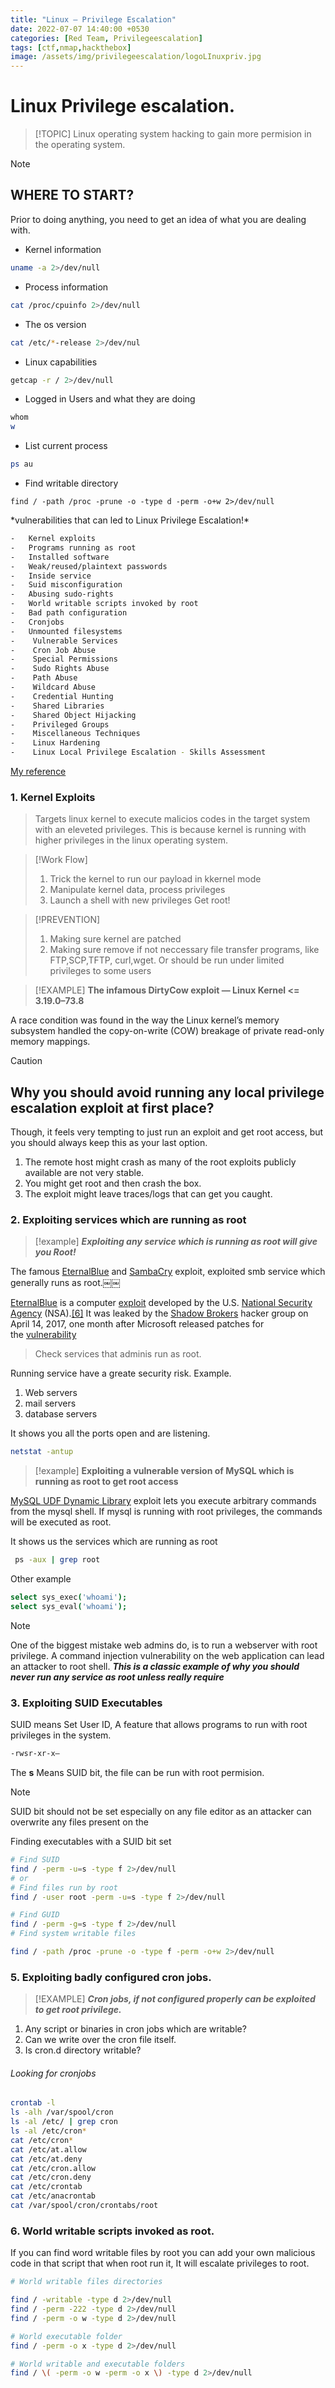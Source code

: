 ```yaml
---
title: "Linux — Privilege Escalation" 
date: 2022-07-07 14:40:00 +0530
categories: [Red Team, Privilegeescalation]
tags: [ctf,nmap,hackthebox]
image: /assets/img/privilegeescalation/logoLInuxpriv.jpg
---
```


# Linux Privilege escalation.
> [!TOPIC]
> Linux operating system hacking to gain more permision in the operating system.

>[!NOTE]
>## WHERE TO START?

Prior to doing anything, you need to get an idea of what you are dealing with.

- Kernel information

```bash
uname -a 2>/dev/null
```
- Process information

```bash
cat /proc/cpuinfo 2>/dev/null
```
-  The os version

```bash
cat /etc/*-release 2>/dev/nul
```
- Linux capabilities

```bash
getcap -r / 2>/dev/null
```
- Logged in Users and what they are doing

```bash
whom
w
```
- List current process

```bash
ps au
```
- Find writable directory

```shell-session
find / -path /proc -prune -o -type d -perm -o+w 2>/dev/null
```

<div class="primer-spec-callout success" markdown="1">
 *vulnerabilities that can led to Linux Privilege Escalation!*
</div>
<p class="callout info"></p>

```bash
-   Kernel exploits
-   Programs running as root
-   Installed software
-   Weak/reused/plaintext passwords
-   Inside service
-   Suid misconfiguration
-   Abusing sudo-rights
-   World writable scripts invoked by root
-   Bad path configuration
-   Cronjobs
-   Unmounted filesystems
-    Vulnerable Services
-    Cron Job Abuse
-    Special Permissions
-    Sudo Rights Abuse
-    Path Abuse
-    Wildcard Abuse
-    Credential Hunting
-    Shared Libraries
-    Shared Object Hijacking
-    Privileged Groups
-    Miscellaneous Techniques
-    Linux Hardening
-    Linux Local Privilege Escalation - Skills Assessment
```


[My reference](https://systemweakness.com/how-to-escalate-privileges-in-linux-privilege-escalation-techniques-70c92499ae45)

### 1. Kernel Exploits
>Targets linux kernel to execute malicios codes in the target system with an eleveted privileges.
This is because kernel is running with higher privileges in the linux operating system.

>[!Work Flow]
> 1. Trick the kernel to run our payload in kkernel mode
> 2. Manipulate kernel data, process privileges 
> 3. Launch a shell with new privileges Get root!

<!-- > conditions for successfully kernel exploit -->


>[!PREVENTION]
>1. Making sure kernel are patched
>2. Making sure remove if not neccessary file transfer programs, like FTP,SCP,TFTP, curl,wget. Or should be run under limited privileges to some users

>[!EXAMPLE]
>**The infamous DirtyCow exploit — Linux Kernel <= 3.19.0–73.8**

A race condition was found in the way the Linux kernel’s memory subsystem handled the copy-on-write (COW) breakage of private read-only memory mappings.

>[!CAUTION]
>## Why you should avoid running any local privilege escalation exploit at first place?

Though, it feels very tempting to just run an exploit and get root access, but you should always keep this as your last option.

1. The remote host might crash as many of the root exploits publicly available are not very stable.
2. You might get root and then crash the box.  
3. The exploit might leave traces/logs that can get you caught.

### 2. Exploiting services which are running as root

>[!example]
>**_Exploiting any service which is running as root will give you Root!_**

The famous [EternalBlue](https://en.wikipedia.org/wiki/EternalBlue) and [SambaCry](https://thehackernews.com/2017/05/samba-rce-exploit.html) exploit, exploited smb service which generally runs as root.￼￼

[EternalBlue](https://en.wikipedia.org/wiki/EternalBlue#cite_note-ars-5) is a computer [exploit](https://en.wikipedia.org/wiki/Exploit_(computer_security) "Exploit (computer security)") developed by the U.S. [National Security Agency](https://en.wikipedia.org/wiki/National_Security_Agency "National Security Agency") (NSA).[[6]](https://en.wikipedia.org/wiki/EternalBlue#cite_note-6) It was leaked by the [Shadow Brokers](https://en.wikipedia.org/wiki/The_Shadow_Brokers "The Shadow Brokers") hacker group on April 14, 2017, one month after Microsoft released patches for the [vulnerability](https://en.wikipedia.org/wiki/Vulnerability_(computing) "Vulnerability (computing)")

> Check services that adminis run as root.

Running service have a greate security risk.
Example.
1. Web servers
2. mail servers
3. database servers

It shows you all the ports open and are listening.
```bash
netstat -antup
```

>[!example]
>**Exploiting a vulnerable version of MySQL which is running as root to get root access**
>
[MySQL UDF Dynamic Library](https://www.exploit-db.com/exploits/1518/) exploit lets you execute arbitrary commands from the mysql shell. If mysql is running with root privileges, the commands will be executed as root.

It shows us the services which are running as root
```bash
 ps -aux | grep root
```

Other example
```bash
select sys_exec('whoami');
select sys_eval('whoami');
```


>[!NOTE]
>One of the biggest mistake web admins do, is to run a webserver with root privilege. A command injection vulnerability on the web application can lead an attacker to root shell. **_This is a classic example of why you should never run any service as root unless really require_**

### 3. Exploiting SUID Executables
SUID means Set User ID, A feature that allows programs to run with root privileges in the system. 

```bash
-rwsr-xr-x–
```

The **s** Means SUID bit, the file can be run with root permision.

>[!NOTE]
>SUID bit should not be set especially on any file editor as an attacker can overwrite any files present on the 

Finding executables with a SUID bit set 

```bash
# Find SUID
find / -perm -u=s -type f 2>/dev/null
# or 
# Find files run by root
find / -user root -perm -u=s -type f 2>/dev/null

# Find GUID
find / -perm -g=s -type f 2>/dev/null
# Find system writable files

find / -path /proc -prune -o -type f -perm -o+w 2>/dev/null
```


###  5.  Exploiting badly configured cron jobs.

>[!EXAMPLE]
>**_Cron jobs, if not configured properly can be exploited to get root privilege._**

1. Any script or binaries in cron jobs which are writable?  
2. Can we write over the cron file itself.  
3. Is cron.d directory writable?

###### Looking for cronjobs

```bash
crontab -l
ls -alh /var/spool/cron
ls -al /etc/ | grep cron
ls -al /etc/cron*
cat /etc/cron*
cat /etc/at.allow
cat /etc/at.deny
cat /etc/cron.allow
cat /etc/cron.deny
cat /etc/crontab
cat /etc/anacrontab
cat /var/spool/cron/crontabs/root
```

### 6.  World writable scripts invoked as root.

If you can find word writable files by root you can add your own malicious code in that script that when root run it, It will escalate privileges to root. 

```bash
# World writable files directories

find / -writable -type d 2>/dev/null
find / -perm -222 -type d 2>/dev/null
find / -perm -o w -type d 2>/dev/null

# World executable folder
find / -perm -o x -type d 2>/dev/null

# World writable and executable folders
find / \( -perm -o w -perm -o x \) -type d 2>/dev/null
```

